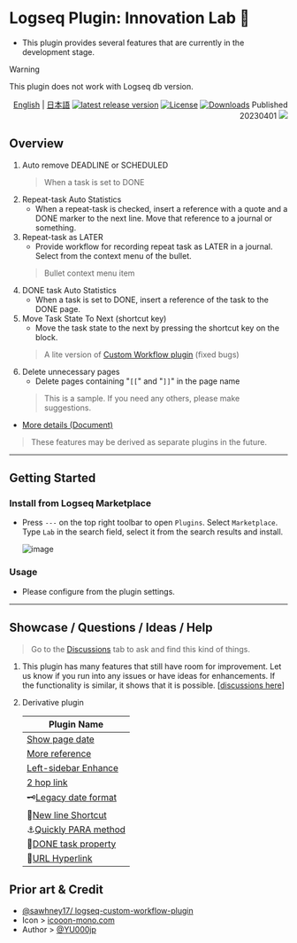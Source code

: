 # Logseq Plugin: Innovation Lab 🌱

- This plugin provides several features that are currently in the development stage.

> [!WARNING]
This plugin does not work with Logseq db version.

<div align="right">

[English](https://github.com/YU000jp/logseq-plugin-some-menu-extender) | [日本語](https://github.com/YU000jp/logseq-plugin-some-menu-extender/blob/main/README.ja.md)
[![latest release version](https://img.shields.io/github/v/release/YU000jp/logseq-plugin-some-menu-extender)](https://github.com/YU000jp/logseq-plugin-some-menu-extender/releases)
[![License](https://img.shields.io/github/license/YU000jp/logseq-plugin-some-menu-extender?color=blue)](https://github.com/YU000jp/logseq-plugin-some-menu-extender/blob/main/LICENSE)
[![Downloads](https://img.shields.io/github/downloads/YU000jp/logseq-plugin-some-menu-extender/total.svg)](https://github.com/YU000jp/logseq-plugin-some-menu-extender/releases)
 Published 20230401 <a href="https://www.buymeacoffee.com/yu000japan"><img src="https://img.buymeacoffee.com/button-api/?text=Buy me a pizza&emoji=🍕&slug=yu000japan&button_colour=FFDD00&font_colour=000000&font_family=Poppins&outline_colour=000000&coffee_colour=ffffff" /></a>
</div>

## Overview

1. Auto remove DEADLINE or SCHEDULED
   > When a task is set to DONE
1. Repeat-task Auto Statistics
   - When a repeat-task is checked, insert a reference with a quote and a DONE marker to the next line. Move that reference to a journal or something.
1. Repeat-task as LATER
   - Provide workflow for recording repeat task as LATER in a journal. Select from the context menu of the bullet.
   > Bullet context menu item
1. DONE task Auto Statistics
   - When a task is set to DONE, insert a reference of the task to the DONE page.
1. Move Task State To Next (shortcut key)
   - Move the task state to the next by pressing the shortcut key on the block.
   > A lite version of [Custom Workflow plugin](https://github.com/sawhney17/logseq-custom-workflow-plugin) (fixed bugs)
1. Delete unnecessary pages
   - Delete pages containing "`[[`" and "`]]`" in the page name
   > This is a sample. If you need any others, please make suggestions.
- [More details (Document)](https://github.com/YU000jp/logseq-plugin-some-menu-extender/wiki/Document)

> These features may be derived as separate plugins in the future.

---

## Getting Started

### Install from Logseq Marketplace

- Press `---` on the top right toolbar to open `Plugins`. Select `Marketplace`. Type `Lab` in the search field, select it from the search results and install.

   ![image](https://github.com/YU000jp/logseq-plugin-some-menu-extender/assets/111847207/32afec53-20ad-41d0-ad54-44cd07a50c67)

### Usage

- Please configure from the plugin settings.

---
## Showcase / Questions / Ideas / Help

> Go to the [Discussions](https://github.com/YU000jp/logseq-plugin-some-menu-extender/discussions) tab to ask and find this kind of things.
1. This plugin has many features that still have room for improvement. Let us know if you run into any issues or have ideas for enhancements. If the functionality is similar, it shows that it is possible. [[discussions here](https://github.com/YU000jp/logseq-plugin-some-menu-extender/discussions)]
1. Derivative plugin

   | Plugin Name |
   | -- |
   | [Show page date](https://github.com/YU000jp/logseq-plugin-show-page-date) |
   | [More reference](https://github.com/YU000jp/logseq-plugin-reference-guide) |
   | [Left-sidebar Enhance](https://github.com/YU000jp/logseq-plugin-left-sidebar-enhance) |
   | [2 hop link](https://github.com/YU000jp/logseq-plugin-two-hop-link) |
   | 🗝️[Legacy date format](https://github.com/YU000jp/logseq-plugin-legacy-date-format) |
   | 🦢[New line Shortcut](https://github.com/YU000jp/logseq-plugin-blank-line) |
   | ⚓[Quickly PARA method](https://github.com/YU000jp/logseq-plugin-quickly-para-method) |
   | 💪[DONE task property](https://github.com/YU000jp/logseq-plugin-confirmation-done-task) |
   | 🔗[URL Hyperlink](https://github.com/YU000jp/logseq-plugin-confirmation-hyperlink) |

## Prior art & Credit

- [@sawhney17/ logseq-custom-workflow-plugin](https://github.com/sawhney17/logseq-custom-workflow-plugin)
- Icon > [icooon-mono.com](https://icooon-mono.com/12611-%e3%83%a1%e3%83%8b%e3%83%a5%e3%83%bc%e3%81%ae%e3%83%95%e3%83%aa%e3%83%bc%e3%82%a2%e3%82%a4%e3%82%b3%e3%83%b316/)
- Author > [@YU000jp](https://github.com/YU000jp)

